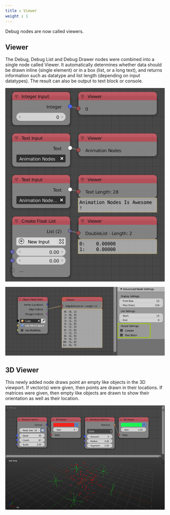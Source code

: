 ```yaml
---
title : Viewer
weight : 1
---
```




Debug nodes are now called viewers.

## Viewer

The Debug, Debug List and Debug Drawer nodes were combined into a single
node called Viewer. It automatically determines whether data should be
drawn inline (single element) or in a box (list, or a long text), and
returns information such as datatype and list length (depending on input
datatypes). The result can also be output to text block or console.

![image](viewer_node.png)

![image](viewer_output_settings.png)

## 3D Viewer

This newly added node draws point an empty like objects in the 3D
viewport. If vector(s) were given, then points are drawn in their
locations. If matrices were given, then empty like objects are drawn to
show their orientation as well as their location.

![image](3d_viewer.png)
